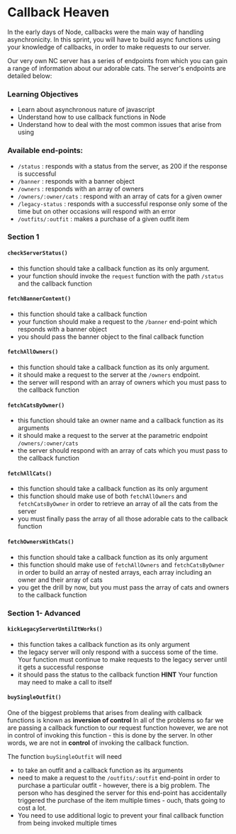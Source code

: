 # Callback Heaven

In the early days of Node, callbacks were the main way of handling asynchronicity.
In this sprint, you will have to build async functions using your knowledge of callbacks, in order to make requests to our server.

Our very own NC server has a series of endpoints from which you can gain a range of information about our adorable cats. 
The server's endpoints are detailed below:

### Learning Objectives

* Learn about asynchronous nature of javascript
* Understand how to use callback functions in Node
* Understand how to deal with the most common issues that arise from using 


### Available end-points: 

* `/status` : responds with a status from the server, as 200 if the response is successful
* `/banner` : responds with a banner object
* `/owners` : responds with an array of owners
* `/owners/:owner/cats` : respond with an array of cats for a given owner
* `/legacy-status` : responds with a successful response only some of the time but on other occasions will respond with an error
* `/outfits/:outfit` : makes a purchase of a given outfit item  


### Section 1

#### `checkServerStatus()`

- this function should take a callback function as its only argument.
- your function should invoke the `request` function with the path `/status` and the callback function

#### `fetchBannerContent()`

- this function should take a callback function
- your function should make a request to the `/banner` end-point which responds with a banner object
- you should pass the banner object to the final callback function

#### `fetchAllOwners()`

- this function should take a callback function as its only argument. 
- it should make a request to the server at the `/owners` endpoint.
- the server will respond with an array of owners which you must pass to the callback function

#### `fetchCatsByOwner()`

- this function should take an owner name and a callback function as its arguments
- it should make a request to the server at the parametric endpoint `/owners/:owner/cats`
- the server should respond with an array of cats which you must pass to the callback function

#### `fetchAllCats()`

- this function should take a callback function as its only argument
- this function should make use of both `fetchAllOwners` and `fetchCatsByOwner` in order to retrieve an array of all the cats from the server
- you must finally pass the array of all those adorable cats to the callback function


#### `fetchOwnersWithCats()`

- this function should take a callback function as its only argument
- this function should make use of `fetchAllOwners` and `fetchCatsByOwner` in order to build an 
array of nested arrays, each array including an owner and their array of cats
- you get the drill by now, but you must pass the array of cats and owners to the callback function


### Section 1- Advanced

#### `kickLegacyServerUntilItWorks()`

- this function takes a callback function as its only argument
- the legacy server will only respond with a success some of the time.
Your function must continue to make requests to the legacy server until it gets a successful response
- it should pass the status to the callback function
**HINT** Your function may need to make a call to itself

#### `buySingleOutfit()`

One of the biggest problems that arises from dealing with callback functions is known as **inversion of control**
In all of the problems so far we are passing a callback function to our request function
however, we are not in control of invoking this function - this is done by the server.
In other words, we are not in **control** of invoking the callback function.

The function `buySingleOutfit` will need
- to take an outfit and a callback function as its arguments
- need to make a request to the `/outfits/:outfit` end-point in order to purchase a particular outfit - 
however, there is a big problem.  The person who has desgined the server for this end-point has accidentally
triggered the purchase of the item multiple times - ouch, thats going to cost a lot.
- You need to use additional logic to prevent your final callback function from being invoked multiple times




